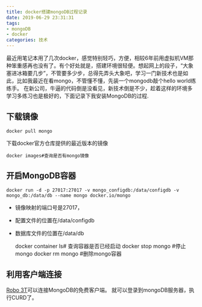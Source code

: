```yaml
---
title: docker搭建mongoDB过程记录
date: 2019-06-29 23:31:31
tags: 
- mongoDB
- docker
categories: 技术
---
```


最近用笔记本用了几次docker，感觉特别轻巧，方便，相较6年前用虚拟机VM那种笨重感再也没有了。有个好处就是，搭建环境很轻便。想起网上的段子，“大象塞进冰箱要几步”，不管要多少步，总得先弄头大象吧，学习一门新技术也是如此，比如我最近在看mongo，不管懂不懂，先装一个mongodb敲个hello world练练手。
在新公司，牛逼的代码倒是没看见，新技术倒是不少，趁着这样的环境多学习多练习也是极好的，下面记录下我安装MongoDB的过程.

## 下载镜像

	docker pull mongo

下载docker官方仓库提供的最近版本的镜像

	docker images#查询是否有mongo镜像


## 开启MongoDB容器

	docker run -d -p 27017:27017 -v mongo_configdb:/data/configdb -v mongo_db:/data/db --name mongo docker.io/mongo

- 镜像映射的端口号是27017，
- 配置文件的位置在/data/configdb
- 数据库文件的位置在/data/db


	docker container ls# 查询容器是否已经启动
	docker stop mongo #停止mongo
	docker rm mongo #删除mongo容器


## 利用客户端连接

[Robo 3T](https://www.robomongo.org/)可以连接MongoDB的免费客户端。
就可以登录到mongoDB服务器，执行CURD了。